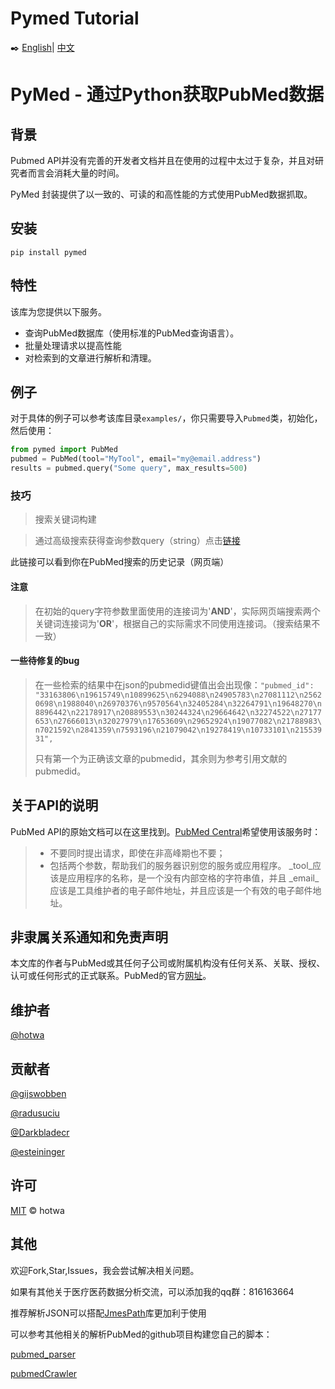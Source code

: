 # Pymed Tutorial

✒️ [English](./README.md)| [中文](./README_CN.md)

# PyMed - 通过Python获取PubMed数据

## 背景

Pubmed API并没有完善的开发者文档并且在使用的过程中太过于复杂，并且对研究者而言会消耗大量的时间。

PyMed 封装提供了以一致的、可读的和高性能的方式使用PubMed数据抓取。

## 安装

```shell
pip install pymed
```

## 特性

该库为您提供以下服务。

- 查询PubMed数据库（使用标准的PubMed查询语言）。
- 批量处理请求以提高性能
- 对检索到的文章进行解析和清理。

## 例子

对于具体的例子可以参考该库目录`examples/`，你只需要导入`Pubmed`类，初始化，然后使用：

```python
from pymed import PubMed
pubmed = PubMed(tool="MyTool", email="my@email.address")
results = pubmed.query("Some query", max_results=500)
```

### 技巧

> 搜索关键词构建

> 通过高级搜索获得查询参数query（string）点击[链接](https://pubmed.ncbi.nlm.nih.gov/advanced/)

此链接可以看到你在PubMed搜索的历史记录（网页端）

#### 注意

> 在初始的query字符参数里面使用的连接词为'**AND**'，实际网页端搜索两个关键词连接词为'**OR**'，根据自己的实际需求不同使用连接词。（搜索结果不一致）

#### 一些待修复的bug

> 在一些检索的结果中在json的pubmedid键值出会出现像：`"pubmed_id": "33163806\n19615749\n10899625\n6294088\n24905783\n27081112\n25620698\n1988040\n26970376\n9570564\n32405284\n32264791\n19648270\n8896442\n22178917\n20889553\n30244324\n29664642\n32274522\n27177653\n27666013\n32027979\n17653609\n29652924\n19077082\n21788983\n7021592\n2841359\n7593196\n21079042\n19278419\n10733101\n21553931",`
>
> 只有第一个为正确该文章的pubmedid，其余则为参考引用文献的pubmedid。

## 关于API的说明

PubMed API的原始文档可以在这里找到。[PubMed Central](https://www.ncbi.nlm.nih.gov/pmc/tools/developers/)希望使用该服务时：

> - 不要同时提出请求，即使在非高峰期也不要；
> - 包括两个参数，帮助我们的服务器识别您的服务或应用程序。
> _tool_应该是应用程序的名称，是一个没有内部空格的字符串值，并且
> _email_应该是工具维护者的电子邮件地址，并且应该是一个有效的电子邮件地址。

## 非隶属关系通知和免责声明 

本文库的作者与PubMed或其任何子公司或附属机构没有任何关系、关联、授权、认可或任何形式的正式联系。PubMed的官方[网址](https://www.ncbi.nlm.nih.gov/pubmed/)。

## 维护者

[@hotwa](https://github.com/hotwa)

## 贡献者

[@gijswobben](https://github.com/gijswobben)

[@radusuciu](https://github.com/radusuciu)

[@Darkbladecr](https://github.com/Darkbladecr)

[@esteininger](https://github.com/esteininger)

## 许可

[MIT](https://github.com/hotwa/pymed/blob/master/LICENCE) © hotwa

## 其他

欢迎Fork,Star,Issues，我会尝试解决相关问题。

如果有其他关于医疗医药数据分析交流，可以添加我的qq群：816163664

推荐解析JSON可以搭配[JmesPath](https://github.com/jmespath/jmespath.py)库更加利于使用

可以参考其他相关的解析PubMed的github项目构建您自己的脚本：

[pubmed_parser](https://github.com/titipata/pubmed_parser)

[pubmedCrawler](https://github.com/Tomatenbiss/pubmedCrawler)



